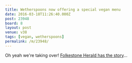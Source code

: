 ```yaml
---
title: Wetherspoons now offering a special vegan menu
date: 2016-03-18T11:26:40.000Z
post: 23948
board: 8
layout: post
venue: v38
tags: [vegan, wetherspoons]
permalink: /m/23948/
---
```

Oh yeah we're taking over! <a href="http://www.folkestoneherald.co.uk/Wetherspoons-offering-new-vegan-menu/story-28943407-detail/story.html">Folkestone Herald has the story</a>...
